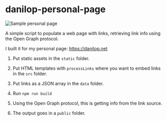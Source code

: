 # danilop-personal-page

![Sample personal page](https://danilop.s3.amazonaws.com/Images/danilop-personal-page.png)

A simple script to populate a web page with links, retrieving link info using the Open Graph protocol.

I built it for my personal page: https://danilop.net

1. Put static assets in the `static` folder.

2. Put HTML templates with `processLinks` where you want to embed links in the `src` folder.

3. Put links as a JSON array in the `data` folder.

4. Run `npm run build`

5. Using the Open Graph protocol, this is getting info from the link source.

6. The output goes in a `public` folder.

